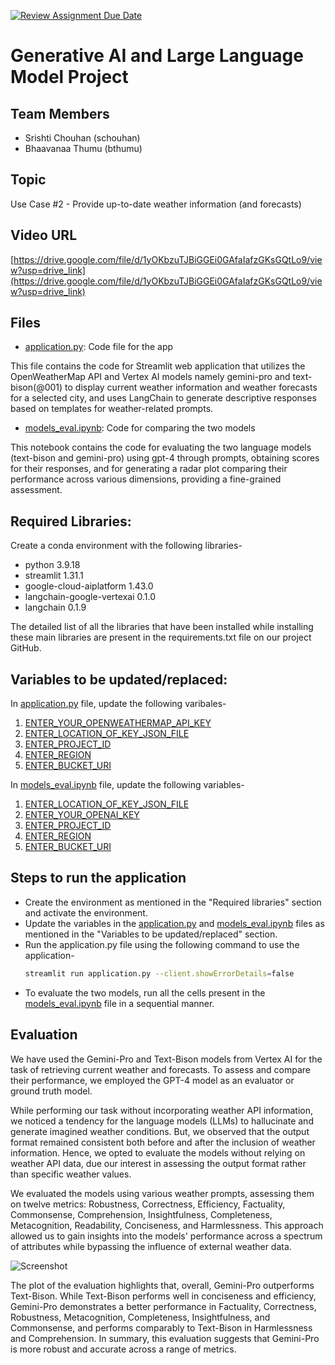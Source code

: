 [![Review Assignment Due Date](https://classroom.github.com/assets/deadline-readme-button-24ddc0f5d75046c5622901739e7c5dd533143b0c8e959d652212380cedb1ea36.svg)](https://classroom.github.com/a/FF1Kikho)

# Generative AI and Large Language Model Project

## Team Members
- Srishti Chouhan (schouhan)
- Bhaavanaa Thumu (bthumu)

## Topic 
Use Case #2 - Provide up-to-date weather information (and forecasts)

## Video URL
[https://drive.google.com/file/d/1yOKbzuTJBiGGEi0GAfaIafzGKsGQtLo9/view?usp=drive_link](https://drive.google.com/file/d/1yOKbzuTJBiGGEi0GAfaIafzGKsGQtLo9/view?usp=drive_link)

## Files

- [application.py](https://github.com/14-825-GenAI-and-LLM/course-project-Srishti-Chouhan/blob/main/application.py): Code file for the app

This file contains the code for Streamlit web application that utilizes the OpenWeatherMap API and Vertex AI models namely gemini-pro and text-bison(@001) to display current weather information and weather forecasts for a selected city, and uses LangChain to generate descriptive responses based on templates for weather-related prompts.

- [models_eval.ipynb](https://github.com/14-825-GenAI-and-LLM/course-project-Srishti-Chouhan/blob/main/models_eval.ipynb): Code for comparing the two models

This notebook contains the code for evaluating the two language models (text-bison and gemini-pro) using gpt-4 through prompts, obtaining scores for their responses, and for generating a radar plot comparing their performance across various dimensions, providing a fine-grained assessment.


## Required Libraries:

Create a conda environment with the following libraries-
- python 3.9.18
- streamlit 1.31.1
- google-cloud-aiplatform 1.43.0
- langchain-google-vertexai 0.1.0
- langchain 0.1.9

The detailed list of all the libraries that have been installed while installing these main libraries are present in the requirements.txt file on our project GitHub.


## Variables to be updated/replaced:
In [application.py](https://github.com/14-825-GenAI-and-LLM/course-project-Srishti-Chouhan/blob/main/application.py) file, update the following varibales-
1. [ENTER_YOUR_OPENWEATHERMAP_API_KEY](https://github.com/14-825-GenAI-and-LLM/course-project-Srishti-Chouhan/blob/f8eacf3f3641aaabe0810fc2dd027a464c6b1646/application.py#L11C1-L11C23)
2. [ENTER_LOCATION_OF_KEY_JSON_FILE](https://github.com/14-825-GenAI-and-LLM/course-project-Srishti-Chouhan/blob/f8eacf3f3641aaabe0810fc2dd027a464c6b1646/application.py#L12)
3. [ENTER_PROJECT_ID](https://github.com/14-825-GenAI-and-LLM/course-project-Srishti-Chouhan/blob/f8eacf3f3641aaabe0810fc2dd027a464c6b1646/application.py#L13C15-L13C31)
4. [ENTER_REGION](https://github.com/14-825-GenAI-and-LLM/course-project-Srishti-Chouhan/blob/f8eacf3f3641aaabe0810fc2dd027a464c6b1646/application.py#L14)
5. [ENTER_BUCKET_URI](https://github.com/14-825-GenAI-and-LLM/course-project-Srishti-Chouhan/blob/f8eacf3f3641aaabe0810fc2dd027a464c6b1646/application.py#L15C16-L15C32)

In [models_eval.ipynb](https://github.com/14-825-GenAI-and-LLM/course-project-Srishti-Chouhan/blob/main/models_eval.ipynb) file, update the following variables-
1. [ENTER_LOCATION_OF_KEY_JSON_FILE](https://github.com/14-825-GenAI-and-LLM/course-project-Srishti-Chouhan/blob/e932d8fa0a642718a86a6ddcac21844103c4a249/models_eval.ipynb#L29)
2. [ENTER_YOUR_OPENAI_KEY](https://github.com/14-825-GenAI-and-LLM/course-project-Srishti-Chouhan/blob/e932d8fa0a642718a86a6ddcac21844103c4a249/models_eval.ipynb#L30C41-L30C62)
3. [ENTER_PROJECT_ID](https://github.com/14-825-GenAI-and-LLM/course-project-Srishti-Chouhan/blob/734e5582ba266c35f04b05a81045588418d4976b/models_eval.ipynb#L40)
4. [ENTER_REGION](https://github.com/14-825-GenAI-and-LLM/course-project-Srishti-Chouhan/blob/734e5582ba266c35f04b05a81045588418d4976b/models_eval.ipynb#L41)
5. [ENTER_BUCKET_URI](https://github.com/14-825-GenAI-and-LLM/course-project-Srishti-Chouhan/blob/734e5582ba266c35f04b05a81045588418d4976b/models_eval.ipynb#L42)

## Steps to run the application
- Create the environment as mentioned in the "Required libraries" section and activate the environment.
- Update the variables in the [application.py](https://github.com/14-825-GenAI-and-LLM/course-project-Srishti-Chouhan/blob/main/application.py) and [models_eval.ipynb](https://github.com/14-825-GenAI-and-LLM/course-project-Srishti-Chouhan/blob/main/models_eval.ipynb) files as mentioned in the "Variables to be updated/replaced" section.
- Run the application.py file using the following command to use the application-
  ```bash
  streamlit run application.py --client.showErrorDetails=false
- To evaluate the two models, run all the cells present in the [models_eval.ipynb](https://github.com/14-825-GenAI-and-LLM/course-project-Srishti-Chouhan/blob/main/models_eval.ipynb) file in a sequential manner.


## Evaluation
We have used the Gemini-Pro and Text-Bison models from Vertex AI for the task of retrieving current weather and forecasts. To assess and compare their performance, we employed the GPT-4 model as an evaluator or ground truth model. 

While performing our task without incorporating weather API information, we noticed a tendency for the language models (LLMs) to hallucinate and generate imagined weather conditions. But, we observed that the output format remained consistent both before and after the inclusion of weather information. Hence, we opted to evaluate the models without relying on weather API data, due our interest in assessing the output format rather than specific weather values.

We evaluated the models using various weather prompts, assessing them on twelve metrics: Robustness, Correctness, Efficiency, Factuality, Commonsense, Comprehension, Insightfulness, Completeness, Metacognition, Readability, Conciseness, and Harmlessness. This approach allowed us to gain insights into the models' performance across a spectrum of attributes while bypassing the influence of external weather data.

![Screenshot](models_eval_plot.png)

The plot of the evaluation highlights that, overall, Gemini-Pro outperforms Text-Bison. While Text-Bison performs well in conciseness and efficiency, Gemini-Pro demonstrates a better performance in Factuality, Correctness, Robustness, Metacognition, Completeness, Insightfulness, and Commonsense, and performs comparably to Text-Bison in Harmlessness and Comprehension. In summary, this evaluation suggests that Gemini-Pro is more robust and accurate across a range of metrics.
